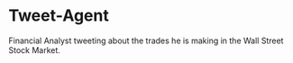 # Tweet-Agent
Financial Analyst tweeting about the trades he is making in the Wall Street Stock Market.
